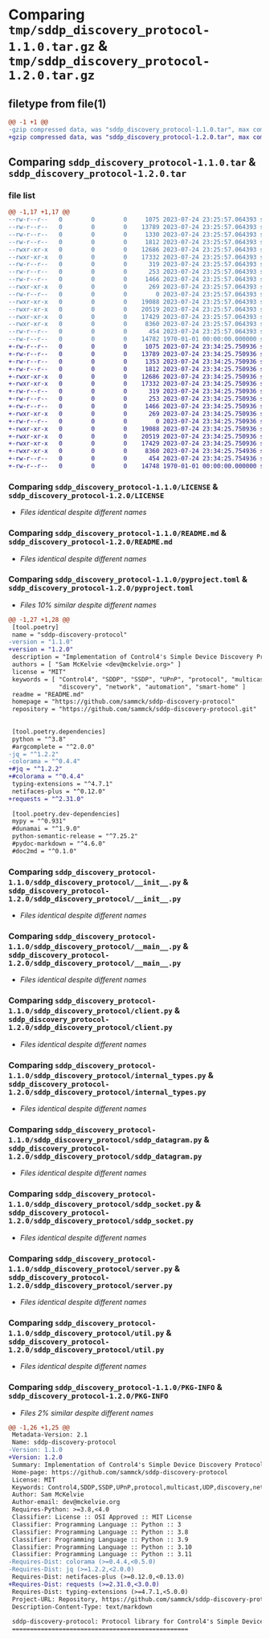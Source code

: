 # Comparing `tmp/sddp_discovery_protocol-1.1.0.tar.gz` & `tmp/sddp_discovery_protocol-1.2.0.tar.gz`

## filetype from file(1)

```diff
@@ -1 +1 @@
-gzip compressed data, was "sddp_discovery_protocol-1.1.0.tar", max compression
+gzip compressed data, was "sddp_discovery_protocol-1.2.0.tar", max compression
```

## Comparing `sddp_discovery_protocol-1.1.0.tar` & `sddp_discovery_protocol-1.2.0.tar`

### file list

```diff
@@ -1,17 +1,17 @@
--rw-r--r--   0        0        0     1075 2023-07-24 23:25:57.064393 sddp_discovery_protocol-1.1.0/LICENSE
--rw-r--r--   0        0        0    13789 2023-07-24 23:25:57.064393 sddp_discovery_protocol-1.1.0/README.md
--rw-r--r--   0        0        0     1330 2023-07-24 23:25:57.064393 sddp_discovery_protocol-1.1.0/pyproject.toml
--rw-r--r--   0        0        0     1812 2023-07-24 23:25:57.064393 sddp_discovery_protocol-1.1.0/sddp_discovery_protocol/__init__.py
--rwxr-xr-x   0        0        0    12686 2023-07-24 23:25:57.064393 sddp_discovery_protocol-1.1.0/sddp_discovery_protocol/__main__.py
--rwxr-xr-x   0        0        0    17332 2023-07-24 23:25:57.064393 sddp_discovery_protocol-1.1.0/sddp_discovery_protocol/client.py
--rw-r--r--   0        0        0      319 2023-07-24 23:25:57.064393 sddp_discovery_protocol-1.1.0/sddp_discovery_protocol/constants.py
--rw-r--r--   0        0        0      253 2023-07-24 23:25:57.064393 sddp_discovery_protocol-1.1.0/sddp_discovery_protocol/exceptions.py
--rw-r--r--   0        0        0     1466 2023-07-24 23:25:57.064393 sddp_discovery_protocol-1.1.0/sddp_discovery_protocol/internal_types.py
--rwxr-xr-x   0        0        0      269 2023-07-24 23:25:57.064393 sddp_discovery_protocol-1.1.0/sddp_discovery_protocol/pkg_logging.py
--rw-r--r--   0        0        0        0 2023-07-24 23:25:57.064393 sddp_discovery_protocol-1.1.0/sddp_discovery_protocol/py.typed
--rwxr-xr-x   0        0        0    19088 2023-07-24 23:25:57.064393 sddp_discovery_protocol-1.1.0/sddp_discovery_protocol/sddp_datagram.py
--rwxr-xr-x   0        0        0    20519 2023-07-24 23:25:57.064393 sddp_discovery_protocol-1.1.0/sddp_discovery_protocol/sddp_socket.py
--rwxr-xr-x   0        0        0    17429 2023-07-24 23:25:57.064393 sddp_discovery_protocol-1.1.0/sddp_discovery_protocol/server.py
--rwxr-xr-x   0        0        0     8360 2023-07-24 23:25:57.064393 sddp_discovery_protocol-1.1.0/sddp_discovery_protocol/util.py
--rw-r--r--   0        0        0      454 2023-07-24 23:25:57.064393 sddp_discovery_protocol-1.1.0/sddp_discovery_protocol/version.py
--rw-r--r--   0        0        0    14782 1970-01-01 00:00:00.000000 sddp_discovery_protocol-1.1.0/PKG-INFO
+-rw-r--r--   0        0        0     1075 2023-07-24 23:34:25.750936 sddp_discovery_protocol-1.2.0/LICENSE
+-rw-r--r--   0        0        0    13789 2023-07-24 23:34:25.750936 sddp_discovery_protocol-1.2.0/README.md
+-rw-r--r--   0        0        0     1353 2023-07-24 23:34:25.750936 sddp_discovery_protocol-1.2.0/pyproject.toml
+-rw-r--r--   0        0        0     1812 2023-07-24 23:34:25.750936 sddp_discovery_protocol-1.2.0/sddp_discovery_protocol/__init__.py
+-rwxr-xr-x   0        0        0    12686 2023-07-24 23:34:25.750936 sddp_discovery_protocol-1.2.0/sddp_discovery_protocol/__main__.py
+-rwxr-xr-x   0        0        0    17332 2023-07-24 23:34:25.750936 sddp_discovery_protocol-1.2.0/sddp_discovery_protocol/client.py
+-rw-r--r--   0        0        0      319 2023-07-24 23:34:25.750936 sddp_discovery_protocol-1.2.0/sddp_discovery_protocol/constants.py
+-rw-r--r--   0        0        0      253 2023-07-24 23:34:25.750936 sddp_discovery_protocol-1.2.0/sddp_discovery_protocol/exceptions.py
+-rw-r--r--   0        0        0     1466 2023-07-24 23:34:25.750936 sddp_discovery_protocol-1.2.0/sddp_discovery_protocol/internal_types.py
+-rwxr-xr-x   0        0        0      269 2023-07-24 23:34:25.750936 sddp_discovery_protocol-1.2.0/sddp_discovery_protocol/pkg_logging.py
+-rw-r--r--   0        0        0        0 2023-07-24 23:34:25.750936 sddp_discovery_protocol-1.2.0/sddp_discovery_protocol/py.typed
+-rwxr-xr-x   0        0        0    19088 2023-07-24 23:34:25.750936 sddp_discovery_protocol-1.2.0/sddp_discovery_protocol/sddp_datagram.py
+-rwxr-xr-x   0        0        0    20519 2023-07-24 23:34:25.750936 sddp_discovery_protocol-1.2.0/sddp_discovery_protocol/sddp_socket.py
+-rwxr-xr-x   0        0        0    17429 2023-07-24 23:34:25.750936 sddp_discovery_protocol-1.2.0/sddp_discovery_protocol/server.py
+-rwxr-xr-x   0        0        0     8360 2023-07-24 23:34:25.754936 sddp_discovery_protocol-1.2.0/sddp_discovery_protocol/util.py
+-rw-r--r--   0        0        0      454 2023-07-24 23:34:25.754936 sddp_discovery_protocol-1.2.0/sddp_discovery_protocol/version.py
+-rw-r--r--   0        0        0    14748 1970-01-01 00:00:00.000000 sddp_discovery_protocol-1.2.0/PKG-INFO
```

### Comparing `sddp_discovery_protocol-1.1.0/LICENSE` & `sddp_discovery_protocol-1.2.0/LICENSE`

 * *Files identical despite different names*

### Comparing `sddp_discovery_protocol-1.1.0/README.md` & `sddp_discovery_protocol-1.2.0/README.md`

 * *Files identical despite different names*

### Comparing `sddp_discovery_protocol-1.1.0/pyproject.toml` & `sddp_discovery_protocol-1.2.0/pyproject.toml`

 * *Files 10% similar despite different names*

```diff
@@ -1,27 +1,28 @@
 [tool.poetry]
 name = "sddp-discovery-protocol"
-version = "1.1.0"
+version = "1.2.0"
 description = "Implementation of Control4's Simple Device Discovery Protocol (SDDP)"
 authors = [ "Sam McKelvie <dev@mckelvie.org>" ]
 license = "MIT"
 keywords = [ "Control4", "SDDP", "SSDP", "UPnP", "protocol", "multicast", "UDP",
              "discovery", "network", "automation", "smart-home" ]
 readme = "README.md"
 homepage = "https://github.com/sammck/sddp-discovery-protocol"
 repository = "https://github.com/sammck/sddp-discovery-protocol.git"
 
 
 [tool.poetry.dependencies]
 python = "^3.8"
 #argcomplete = "^2.0.0"
-jq = "^1.2.2"
-colorama = "^0.4.4"
+#jq = "^1.2.2"
+#colorama = "^0.4.4"
 typing-extensions = "^4.7.1"
 netifaces-plus = "^0.12.0"
+requests = "^2.31.0"
 
 [tool.poetry.dev-dependencies]
 mypy = "^0.931"
 #dunamai = "^1.9.0"
 python-semantic-release = "^7.25.2"
 #pydoc-markdown = "^4.6.0"
 #doc2md = "^0.1.0"
```

### Comparing `sddp_discovery_protocol-1.1.0/sddp_discovery_protocol/__init__.py` & `sddp_discovery_protocol-1.2.0/sddp_discovery_protocol/__init__.py`

 * *Files identical despite different names*

### Comparing `sddp_discovery_protocol-1.1.0/sddp_discovery_protocol/__main__.py` & `sddp_discovery_protocol-1.2.0/sddp_discovery_protocol/__main__.py`

 * *Files identical despite different names*

### Comparing `sddp_discovery_protocol-1.1.0/sddp_discovery_protocol/client.py` & `sddp_discovery_protocol-1.2.0/sddp_discovery_protocol/client.py`

 * *Files identical despite different names*

### Comparing `sddp_discovery_protocol-1.1.0/sddp_discovery_protocol/internal_types.py` & `sddp_discovery_protocol-1.2.0/sddp_discovery_protocol/internal_types.py`

 * *Files identical despite different names*

### Comparing `sddp_discovery_protocol-1.1.0/sddp_discovery_protocol/sddp_datagram.py` & `sddp_discovery_protocol-1.2.0/sddp_discovery_protocol/sddp_datagram.py`

 * *Files identical despite different names*

### Comparing `sddp_discovery_protocol-1.1.0/sddp_discovery_protocol/sddp_socket.py` & `sddp_discovery_protocol-1.2.0/sddp_discovery_protocol/sddp_socket.py`

 * *Files identical despite different names*

### Comparing `sddp_discovery_protocol-1.1.0/sddp_discovery_protocol/server.py` & `sddp_discovery_protocol-1.2.0/sddp_discovery_protocol/server.py`

 * *Files identical despite different names*

### Comparing `sddp_discovery_protocol-1.1.0/sddp_discovery_protocol/util.py` & `sddp_discovery_protocol-1.2.0/sddp_discovery_protocol/util.py`

 * *Files identical despite different names*

### Comparing `sddp_discovery_protocol-1.1.0/PKG-INFO` & `sddp_discovery_protocol-1.2.0/PKG-INFO`

 * *Files 2% similar despite different names*

```diff
@@ -1,26 +1,25 @@
 Metadata-Version: 2.1
 Name: sddp-discovery-protocol
-Version: 1.1.0
+Version: 1.2.0
 Summary: Implementation of Control4's Simple Device Discovery Protocol (SDDP)
 Home-page: https://github.com/sammck/sddp-discovery-protocol
 License: MIT
 Keywords: Control4,SDDP,SSDP,UPnP,protocol,multicast,UDP,discovery,network,automation,smart-home
 Author: Sam McKelvie
 Author-email: dev@mckelvie.org
 Requires-Python: >=3.8,<4.0
 Classifier: License :: OSI Approved :: MIT License
 Classifier: Programming Language :: Python :: 3
 Classifier: Programming Language :: Python :: 3.8
 Classifier: Programming Language :: Python :: 3.9
 Classifier: Programming Language :: Python :: 3.10
 Classifier: Programming Language :: Python :: 3.11
-Requires-Dist: colorama (>=0.4.4,<0.5.0)
-Requires-Dist: jq (>=1.2.2,<2.0.0)
 Requires-Dist: netifaces-plus (>=0.12.0,<0.13.0)
+Requires-Dist: requests (>=2.31.0,<3.0.0)
 Requires-Dist: typing-extensions (>=4.7.1,<5.0.0)
 Project-URL: Repository, https://github.com/sammck/sddp-discovery-protocol.git
 Description-Content-Type: text/markdown
 
 sddp-discovery-protocol: Protocol library for Control4's Simple Device Discovery Protocol (SDDP)
 =================================================
```

